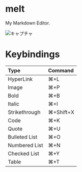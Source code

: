# melt

My Markdown Editor.

![キャプチャ](https://raw.githubusercontent.com/wiki/qazsato/melt/melt.png)

# Keybindings

| Type			| Command 	|
|:--------------|:----------|
| HyperLink		| ⌘+L      	| 
| Image			| ⌘+P      	| 
| Bold      	| ⌘+B       | 
| Italic    	| ⌘+I       | 
| Strikethrough | ⌘+Shift+X	| 
| Code    		| ⌘+K		| 
| Quote    		| ⌘+U		| 
| Bulleted List | ⌘+O		| 
| Numbered List | ⌘+N		| 
| Checked List 	| ⌘+Y		| 
| Table        	| ⌘+T		| 
